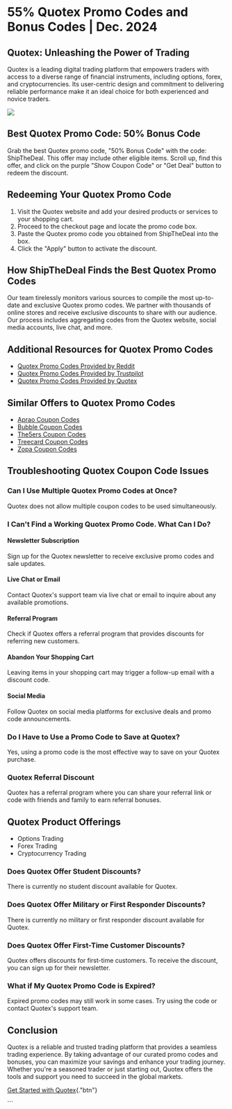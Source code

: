 # 55% Quotex Promo Codes and Bonus Codes \| Dec. 2024

## Quotex: Unleashing the Power of Trading

Quotex is a leading digital trading platform that empowers traders with
access to a diverse range of financial instruments, including options,
forex, and cryptocurrencies. Its user-centric design and commitment to
delivering reliable performance make it an ideal choice for both
experienced and novice traders.

[![](https://static.quotex.io/files/4_en/300_250.jpg)](https://traff.sbs/brokerqxlid)

## Best Quotex Promo Code: 50% Bonus Code

Grab the best Quotex promo code, "50% Bonus Code" with the code:
ShipTheDeal. This offer may include other eligible items. Scroll up,
find this offer, and click on the purple "Show Coupon Code" or
"Get Deal" button to redeem the discount.

## Redeeming Your Quotex Promo Code

1.  Visit the Quotex website and add your desired products or services
    to your shopping cart.
2.  Proceed to the checkout page and locate the promo code box.
3.  Paste the Quotex promo code you obtained from ShipTheDeal into the
    box.
4.  Click the "Apply" button to activate the discount.

## How ShipTheDeal Finds the Best Quotex Promo Codes

Our team tirelessly monitors various sources to compile the most
up-to-date and exclusive Quotex promo codes. We partner with thousands
of online stores and receive exclusive discounts to share with our
audience. Our process includes aggregating codes from the Quotex
website, social media accounts, live chat, and more.

## Additional Resources for Quotex Promo Codes

-   [Quotex Promo Codes Provided by
    Reddit](\%22https://www.reddit.com/search/?q=quotex+promo+code&type=link&cId=1e2056ed-4cf9-48ba-b4bd-dae9f948f59c&iId=0bfa96ac-e244-40e2-ac02-b6cb3cddcc34\%22)
-   [Quotex Promo Codes Provided by
    Trustpilot](\%22https://www.trustpilot.com/review/qxbroker.com\%22)
-   [Quotex Promo Codes Provided by
    Quotex](\%22https://qxbroker.com/\%22)

## Similar Offers to Quotex Promo Codes

-   [Aprao Coupon
    Codes](\%22https://shipthedeal.com/store/aprao-coupon\%22)
-   [Bubble Coupon
    Codes](\%22https://shipthedeal.com/store/bubble-coupon\%22)
-   [The5ers Coupon
    Codes](\%22https://shipthedeal.com/store/the5ers-coupon\%22)
-   [Treecard Coupon
    Codes](\%22https://shipthedeal.com/store/treecard-coupon\%22)
-   [Zopa Coupon
    Codes](\%22https://shipthedeal.com/store/zopa-coupon\%22)

## Troubleshooting Quotex Coupon Code Issues

### Can I Use Multiple Quotex Promo Codes at Once?

Quotex does not allow multiple coupon codes to be used simultaneously.

### I Can\'t Find a Working Quotex Promo Code. What Can I Do?

#### Newsletter Subscription

Sign up for the Quotex newsletter to receive exclusive promo codes and
sale updates.

#### Live Chat or Email

Contact Quotex\'s support team via live chat or email to inquire about
any available promotions.

#### Referral Program

Check if Quotex offers a referral program that provides discounts for
referring new customers.

#### Abandon Your Shopping Cart

Leaving items in your shopping cart may trigger a follow-up email with a
discount code.

#### Social Media

Follow Quotex on social media platforms for exclusive deals and promo
code announcements.

### Do I Have to Use a Promo Code to Save at Quotex?

Yes, using a promo code is the most effective way to save on your Quotex
purchase.

### Quotex Referral Discount

Quotex has a referral program where you can share your referral link or
code with friends and family to earn referral bonuses.

## Quotex Product Offerings

-   Options Trading
-   Forex Trading
-   Cryptocurrency Trading

### Does Quotex Offer Student Discounts?

There is currently no student discount available for Quotex.

### Does Quotex Offer Military or First Responder Discounts?

There is currently no military or first responder discount available for
Quotex.

### Does Quotex Offer First-Time Customer Discounts?

Quotex offers discounts for first-time customers. To receive the
discount, you can sign up for their newsletter.

### What if My Quotex Promo Code is Expired?

Expired promo codes may still work in some cases. Try using the code or
contact Quotex\'s support team.

## Conclusion

Quotex is a reliable and trusted trading platform that provides a
seamless trading experience. By taking advantage of our curated promo
codes and bonuses, you can maximize your savings and enhance your
trading journey. Whether you\'re a seasoned trader or just starting out,
Quotex offers the tools and support you need to succeed in the global
markets.

[Get Started with
Quotex](\%22https://traff.sbs/brokerqxsignup\%22){."btn"}

\`\`\`

